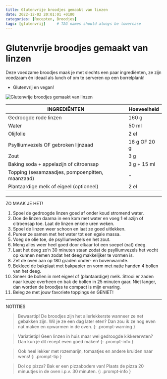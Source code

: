 ```yaml
---
title: Glutenvrije broodjes gemaakt van linzen
date: 2022-12-02 20:01:01 +0100
categories: [Recepten, Broodjes]
tags: [glutenvrij]     # TAG names should always be lowercase
---
```


# Glutenvrije broodjes gemaakt van linzen

Deze voedzame broodjes maak je met slechts een paar ingrediënten,
ze zijn voedzaam én ideaal als lunch of om te serveren op een borrelplank!

- Glutenvrij en vegan!

![Glutenvrije broodjes gemaakt van linzen](https://marikebol.com/wp-content/uploads/2023/04/Foto-19-04-2023-13-40-14-1160x680.jpg)

| INGREDIËNTEN                                    | Hoeveelheid  |
|-------------------------------------------------|--------------|
| Gedroogde rode linzen                           | 160 g        |
| Water                                           | 50 ml        |
| Olijfolie                                       | 2 el         |
| Psylliumvezels OF gebroken lijnzaad             | 16 g OF 20 g |
| Zout                                            | 3 g          |
| Baking soda + appelazijn of citroensap          | 3 g + 15 ml  |
| Topping (sesamzaadjes, pompoenpitten, maanzaad) | -            |
| Plantaardige melk of eigeel (optioneel)         | 2 el         |

***
ZO MAAK JE HET!

1. Spoel de gedroogde linzen goed af onder koud stromend water.
2. Doe de linzen daarna in een kom met water en voeg 1 el azijn of citroensap toe. Laat de linzen enkele uren weken.
3. Spoel de linzen weer schoon en laat ze goed uitlekken.
4. Pureer ze samen met het water tot een egale massa.
5. Voeg de olie toe, de psylliumvezels en het zout.
6. Meng alles weer heel goed door elkaar tot een soepel (nat) deeg.
7. Laat het deeg zo’n 30 minuten staan zodat de psylliumvezels het vocht op kunnen nemen zodat het deeg makkelijker te
   vormen is.
8. Zet de oven aan op 180 graden onder- en bovenwarmte.
9. Bekleed de bakplaat met bakpapier en vorm met natte handen 4 bollen van het deeg.
10. Smeer de bollen in met eigeel of (plantaardige) melk. Strooi er zaden naar keuze overheen en bak de bollen in 25
    minuten gaar. Niet langer, dan worden de broodjes te compact is mijn ervaring.
11. Beleg ze met jouw favoriete toppings én GENIET!

***

NOTITIES
> Bewaartip! De broodjes zijn het allerlekkerste wanneer ze net gebakken zijn. Wil je ze een dag later eten? Dan zou ik ze
nog even nat maken en opwarmen in de oven.
{: .prompt-warning }

> Variatietip! Geen linzen in huis maar wel gedroogde kikkererwten? Dan kun je dit recept even goed maken!
{: .prompt-info }

> Ook heel lekker met rozemarijn, tomaatjes en andere kruiden naar wens!
{: .prompt-tip }

> Dol op pizza? Bak er een pizzabodem van! Plaats de pizza 20 minuutjes in de oven i.p.v. 30 minuten.
{: .prompt-info }


